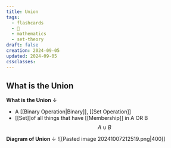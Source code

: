 ```yaml
---
title: Union
tags:
  - flashcards
  - 🌱
  - mathematics
  - set-theory
draft: false
creation: 2024-09-05
updated: 2024-09-05
cssclasses: 
---
```


## What is the Union

**What is the Union**
↓
- A [[Binary Operation|Binary]], [[Set Operation]]
- [[Set]]of all things that have [[Membership]] in A OR B
$$A \cup B$$
<!--SR:!2024-12-13,4,270-->

**Diagram of Union**
↓
![[Pasted image 20241007212519.png|400]]
<!--SR:!2024-12-13,4,270-->

